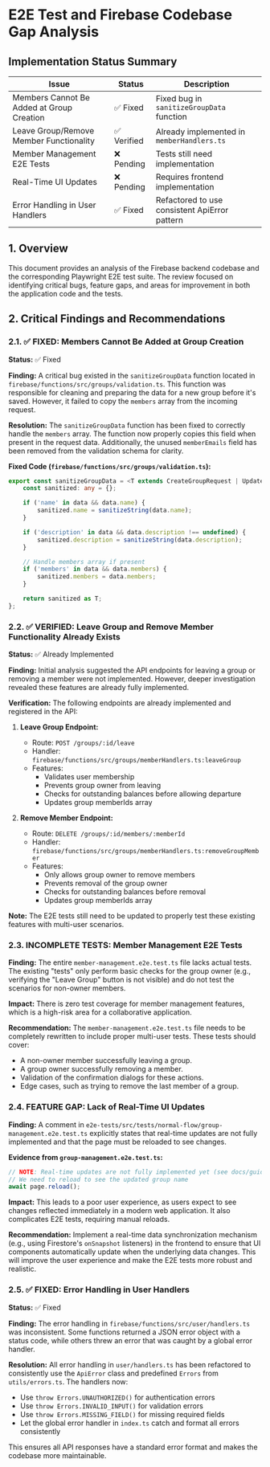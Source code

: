 # E2E Test and Firebase Codebase Gap Analysis

## Implementation Status Summary

| Issue | Status | Description |
|-------|--------|-------------|
| Members Cannot Be Added at Group Creation | ✅ Fixed | Fixed bug in `sanitizeGroupData` function |
| Leave Group/Remove Member Functionality | ✅ Verified | Already implemented in `memberHandlers.ts` |
| Member Management E2E Tests | ❌ Pending | Tests still need implementation |
| Real-Time UI Updates | ❌ Pending | Requires frontend implementation |
| Error Handling in User Handlers | ✅ Fixed | Refactored to use consistent ApiError pattern |

## 1. Overview

This document provides an analysis of the Firebase backend codebase and the corresponding Playwright E2E test suite. The review focused on identifying critical bugs, feature gaps, and areas for improvement in both the application code and the tests.

## 2. Critical Findings and Recommendations

### 2.1. ✅ FIXED: Members Cannot Be Added at Group Creation

**Status:** ✅ Fixed

**Finding:**
A critical bug existed in the `sanitizeGroupData` function located in `firebase/functions/src/groups/validation.ts`. This function was responsible for cleaning and preparing the data for a new group before it's saved. However, it failed to copy the `members` array from the incoming request.

**Resolution:**
The `sanitizeGroupData` function has been fixed to correctly handle the `members` array. The function now properly copies this field when present in the request data. Additionally, the unused `memberEmails` field has been removed from the validation schema for clarity.

**Fixed Code (`firebase/functions/src/groups/validation.ts`):**
```typescript
export const sanitizeGroupData = <T extends CreateGroupRequest | UpdateGroupRequest>(data: T): T => {
    const sanitized: any = {};

    if ('name' in data && data.name) {
        sanitized.name = sanitizeString(data.name);
    }

    if ('description' in data && data.description !== undefined) {
        sanitized.description = sanitizeString(data.description);
    }

    // Handle members array if present
    if ('members' in data && data.members) {
        sanitized.members = data.members;
    }

    return sanitized as T;
};
```

### 2.2. ✅ VERIFIED: Leave Group and Remove Member Functionality Already Exists

**Status:** ✅ Already Implemented

**Finding:**
Initial analysis suggested the API endpoints for leaving a group or removing a member were not implemented. However, deeper investigation revealed these features are already fully implemented.

**Verification:**
The following endpoints are already implemented and registered in the API:

1. **Leave Group Endpoint:** 
   - Route: `POST /groups/:id/leave`
   - Handler: `firebase/functions/src/groups/memberHandlers.ts:leaveGroup`
   - Features:
     - Validates user membership
     - Prevents group owner from leaving
     - Checks for outstanding balances before allowing departure
     - Updates group memberIds array

2. **Remove Member Endpoint:**
   - Route: `DELETE /groups/:id/members/:memberId`
   - Handler: `firebase/functions/src/groups/memberHandlers.ts:removeGroupMember`
   - Features:
     - Only allows group owner to remove members
     - Prevents removal of the group owner
     - Checks for outstanding balances before removal
     - Updates group memberIds array

**Note:** The E2E tests still need to be updated to properly test these existing features with multi-user scenarios.

### 2.3. INCOMPLETE TESTS: Member Management E2E Tests

**Finding:**
The entire `member-management.e2e.test.ts` file lacks actual tests. The existing "tests" only perform basic checks for the group owner (e.g., verifying the "Leave Group" button is not visible) and do not test the scenarios for non-owner members.

**Impact:**
There is zero test coverage for member management features, which is a high-risk area for a collaborative application.

**Recommendation:**
The `member-management.e2e.test.ts` file needs to be completely rewritten to include proper multi-user tests. These tests should cover:
*   A non-owner member successfully leaving a group.
*   A group owner successfully removing a member.
*   Validation of the confirmation dialogs for these actions.
*   Edge cases, such as trying to remove the last member of a group.

### 2.4. FEATURE GAP: Lack of Real-Time UI Updates

**Finding:**
A comment in `e2e-tests/src/tests/normal-flow/group-management.e2e.test.ts` explicitly states that real-time updates are not fully implemented and that the page must be reloaded to see changes.

**Evidence from `group-management.e2e.test.ts`:**
```typescript
// NOTE: Real-time updates are not fully implemented yet (see docs/guides/end-to-end_testing.md:438)
// We need to reload to see the updated group name
await page.reload();
```

**Impact:**
This leads to a poor user experience, as users expect to see changes reflected immediately in a modern web application. It also complicates E2E tests, requiring manual reloads.

**Recommendation:**
Implement a real-time data synchronization mechanism (e.g., using Firestore's `onSnapshot` listeners) in the frontend to ensure that UI components automatically update when the underlying data changes. This will improve the user experience and make the E2E tests more robust and realistic.

### 2.5. ✅ FIXED: Error Handling in User Handlers

**Status:** ✅ Fixed

**Finding:**
The error handling in `firebase/functions/src/user/handlers.ts` was inconsistent. Some functions returned a JSON error object with a status code, while others threw an error that was caught by a global error handler.

**Resolution:**
All error handling in `user/handlers.ts` has been refactored to consistently use the `ApiError` class and predefined `Errors` from `utils/errors.ts`. The handlers now:
- Use `throw Errors.UNAUTHORIZED()` for authentication errors
- Use `throw Errors.INVALID_INPUT()` for validation errors
- Use `throw Errors.MISSING_FIELD()` for missing required fields
- Let the global error handler in `index.ts` catch and format all errors consistently

This ensures all API responses have a standard error format and makes the codebase more maintainable.
